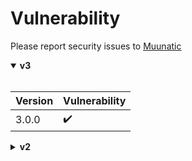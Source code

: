 # Vulnerability

Please report security issues to [Muunatic](mailto:muunatic@muunatic.me)

<details open>

  <summary><b>v3</b></summary>
  
  <br>
  
  |Version|Vulnerability|
  |-|-|
  |3.0.0|:heavy_check_mark:|

</details>

<details>

  <summary><b>v2</b></summary>
  
  #### ⚠️ No longer supported ⚠️
    
  <br>
  
  |Version|Vulnerability|
  |-|-|
  |2.1.3|:heavy_check_mark:|
  |2.1.2|:heavy_check_mark:|
  |2.1.1|:x:|
  |2.1.0|:x:|
  |2.0.1|:x:|
  |2.0.0|:x:|
  
</details>
